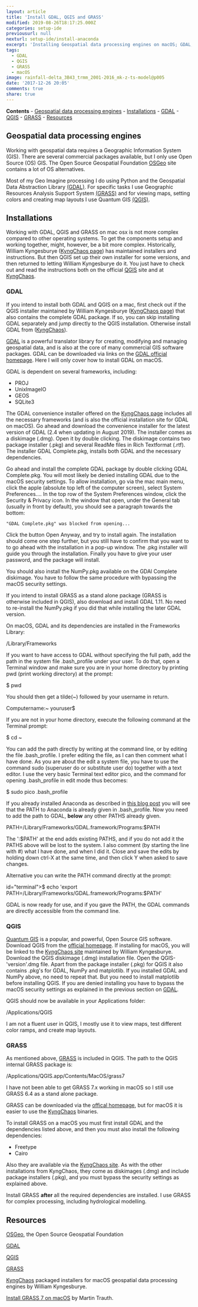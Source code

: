 ```yaml
---
layout: article
title: 'Install GDAL, QGIS and GRASS'
modified: 2019-08-26T18:17:25.000Z
categories: setup-ide
previousurl: null
nexturl: setup-ide/install-anaconda
excerpt: 'Installing Geospatial data processing engines on macOS; GDAL, QGIS and GRASS'
tags:
  - GDAL
  - QGIS
  - GRASS
  - macOS
image: rainfall-delta_3B43_trmm_2001-2016_mk-z-ts-model@p005
date: '2017-12-26 20:05'
comments: true
share: true
---
```


**Contents**
	\- [Geospatial data processing engines](#geospatial-data-processing-engines)
	\- [Installations](#installations)
		\- [GDAL](#gdal)
		\- [QGIS](#qgis)
		\- [GRASS](#grass)
	\- [Resources](#resources)

## Geospatial data processing engines
Working with geospatial data requires a Geographic Information System (GIS). There are several commercial packages available, but I only use Open Source (OS) GIS. The Open Source Geospatial Foundation [OSGeo](http://www.osgeo.org) site contains a lot of OS alternatives.

Most of my Geo Imagine processing I do using Python and the Geospatial Data Abstraction Library [(GDAL)](http://www.gdal.org). For specific tasks I use Geographic Resources Analysis Support System [(GRASS)](https://grass.osgeo.org) and for viewing maps, setting colors and creating map layouts I use Quantum GIS [(QGIS)](https://www.qgis.org/en/site/).

## Installations

Working with GDAL, QGIS and GRASS on mac osx is not more complex compared to other operating systems. To get the components setup and working together, might, however, be a bit more complex. Historically, William Kyngesburye ([KyngChaos page](http://www.kyngchaos.com/)) has maintained installers and instructions. But then QGIS set up their own installer for some versions, and then returned to letting William Kyngesburye do it. You just have to check out and read the instructions both on the official [QGIS](https://www.qgis.org) site and at [KyngChaos](http://www.kyngchaos.com/).

### GDAL

If you intend to install both GDAL and QGIS on a mac, first check out if the QGIS installer maintained by William Kyngesburye ([KyngChaos page](http://www.kyngchaos.com/software:frameworks)) that also contains the complete GDAL package. If so, you can skip installing GDAL separately and jump directly to the QGIS installation. Otherwise install GDAL from ([KyngChaos](http://www.kyngchaos.com/software:frameworks)).

[GDAL](http://www.gdal.org) is a powerful translator library for creating, modifying and managing geospatial data, and is also at the core of many commercial GIS software packages. GDAL can be downloaded via links on the [GDAL official homepage](http://www.gdal.org). Here I will only cover how to install GDAL on macOS.

GDAL is dependent on several frameworks, including:
* PROJ
* UnixImageIO
* GEOS
* SQLite3

The GDAL convenience installer offered on the [KyngChaos page](http://www.kyngchaos.com/software:frameworks) includes all the necessary frameworks (and is also the official installation site for GDAL on macOS). Go ahead and download the convenience installer for the latest version of GDAL (2.4 when updating in August 2019). The installer comes as a diskimage (.dmg). Open it by double clicking. The diskimage contains two package installer (<span class='file'>.pkg</span>) and several ReadMe files in Rich Textformat (<span class='file'>.rtf</span>). The installer <span class='file'>GDAL Complete.pkg</span>, installs both GDAL and the necessary dependencies.

Go ahead and install the complete GDAL package by double clicking <span class='file'>GDAL Complete.pkg</span>. You will most likely be denied installing GDAL due to the macOS security settings. To allow installation, go via the mac main menu, click the apple (absolute top left of the computer screen), select <span class='finder'>System Preferences...</span>. In the top row of the <span class='tab'>System Preferences</span> window, click the Security & Privacy icon. In the window that open, under the <span class='tab'>General</span> tab (usually in front by default), you should see a paragraph towards the bottom:
```
"GDAL Complete.pkg" was blocked from opening...
```
Click the button <span class='button'>Open Anyway</span>, and try to install again. The installation should come one step further, but you still have to confirm that you want to to go ahead with the installation in a pop-up window. The <span class='file'>.pkg</span> installer will guide you through the installation. Finally you have to give your user password, and the package will install.

You should also install the <span class='file'>NumPy.pkg</span> available on the GDAl Complete diskimage. You have to follow the same procedure with bypassing the macOS security settings.

If you intend to install GRASS as a stand alone package (GRASS is otherwise included in QGIS), also download and install GDAL 1.11. No need to re-install the <span class='file'>NumPy.pkg</span> if you did that while installing the later GDAL version.

On macOS, GDAL and its dependencies are installed in the Frameworks Library:

<span class="finder">/Library/Frameworks</span>

If you want to have access to GDAL without specifying the full path, add the path in the system file <span class='file'>.bash_profile</span> under your user. To do that, open a Terminal window and make sure you are in your home directory by printing pwd (print working directory) at the prompt:

<span class="terminal">$ pwd</span>

You should then get a tilde(~) followed by your username in return.

<span class="terminal">Computername:~ youruser$</span>

If you are not in your home directory, execute the following command at the Terminal prompt:

<span class="terminal">$ cd ~</span>

You can add the path directly by writing at the command line, or by editing the file <span class='file'>.bash_profile</span>. I prefer editing the file, as I can then comment what I have done. As you are about the edit a system file, you have to use the command sudo (superuser do or substitute user do) together with a text editor. I use the very basic <span class='app'>Terminal</span> text editor <span class='terminalapp'>pico</span>, and the command for opening <span class='file'>.bash_profile</span> in edit mode thus becomes:

<span class="terminal">$ sudo pico .bash_profile</span>

If you already installed Anaconda as described in [this blog post](../2017/2917-12-26-setting-uo-anaconda.html) you will see that the PATH to Anaconda is already given in <span class='file'>.bash_profile</span>. Now you need to add the path to GDAL, **below** any other PATHS already given.

<span class="terminal">PATH=/Library/Frameworks/GDAL.framework/Programs:$PATH</span>

The ':$PATH' at the end adds existing PATHS, and if you do not add it the PATHS above will be lost to the system. I also comment (by starting the line with #) what I have done, and when I did it. Close and save the edits by holding down ctrl-X at the same time, and then click Y when asked to save changes.

Alternative you can write the PATH command directly at the prompt:

id="terminal">$ echo 'export PATH=/Library/Frameworks/GDAL.framework/Programs:$PATH'</span>

GDAL is now ready for use, and if you gave the PATH, the GDAL commands are directly accessible from the command line.

### QGIS

[Quantum GIS](https://www.qgis.org/en/site/) is a popular, and powerful, Open Source GIS software. Download QGIS from the [official homepage](https://www.qgis.org/en/site/). If installing for macOS, you will be linked to the [KyngChaos site](http://www.kyngchaos.com/software/qgis) maintained by William Kyngesburye. Download the QGIS diskimage (<span class='file'>.dmg</span>) installation file. Open the <span class='file'>QGIS-'version'.dmg</span> file. Apart from the package installer (<span class='app'>.pkg</span>) for QGIS it also contains <span class='app'>.pkg's</span> for GDAL, NumPy and matplotlib. If you installed GDAL and NumPy above, no need to repeat that. But you need to install matplotlib before installing QGIS. If you are denied installing you have to bypass the macOS security settings as explained in the previous section on [GDAL](#gdal).

QGIS should now be available in your Applications folder:

<span class='finder'>/Applications/QGIS</span>

I am not a fluent user in QGIS, I mostly use it to view maps, test different color ramps, and create map layouts.

### GRASS

As mentioned above, [GRASS](https://grass.osgeo.org) is included in QGIS. The path to the QGIS internal GRASS package is:

<span class='finder'>/Applications/QGIS.app/Contents/MacOS/grass7</span>

I have not been able to get GRASS 7.x working in macOS so I still use GRASS 6.4 as a stand alone package.

GRASS can be downloaded via the [offical homepage](https://grass.osgeo.org), but for macOS it is easier to use the [KyngChaos](http://www.kyngchaos.com/software/grass) binaries.

To install GRASS on a macOS you must first install GDAL and the dependencies listed above, and then you must also install the following dependencies:

* Freetype
* Cairo

Also they are available via the [KyngChaos site](http://www.kyngchaos.com/software/grass). As with the other installations from KyngChaos, they come as diskimages (<span class='app'>.dmg</span>) and include package installers (<span class='app'>.pkg</span>), and you must bypass the security settings as explained above.

Install GRASS **after** all the required dependencies are installed. I use GRASS for complex processing, including hydrological modelling.

## Resources

[OSGeo](http://www.osgeo.org), the Open Source Geospatial Foundation

[GDAL](http://www.gdal.org/)

[QGIS](https://www.qgis.org)

[GRASS](https://grass.osgeo.org/)

[KyngChaos](http://www.kyngchaos.com/) packaged installers for macOS geospatial data processing engines by William Kyngesburye.

[Install GRASS 7 on macOS](http://schernthanner.de/how-to-get-grass-gis-7-0-5-working-on-mac-os-sierra) by Martin Trauth.
